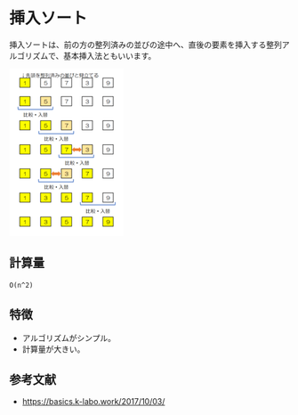 # 挿入ソート

挿入ソートは、前の方の整列済みの並びの途中へ、直後の要素を挿入する整列アルゴリズムで、基本挿入法ともいいます。  

![挿入ソート](../img/InsertionSort.png)  

## 計算量

```text
O(n^2)
```

## 特徴

- アルゴリズムがシンプル。
- 計算量が大きい。

## 参考文献

- <https://basics.k-labo.work/2017/10/03/>
